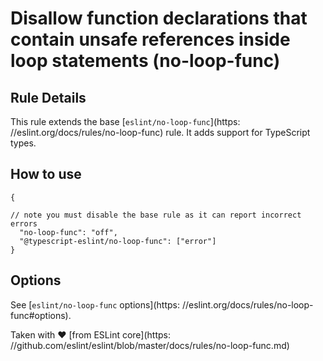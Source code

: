 # Disallow function declarations that contain unsafe references inside loop statements (no-loop-func)

## Rule Details

This rule extends the base [`eslint/no-loop-func`](https:
//eslint.org/docs/rules/no-loop-func) rule. It adds support for TypeScript types.

## How to use

```
{

// note you must disable the base rule as it can report incorrect errors
  "no-loop-func": "off",
  "@typescript-eslint/no-loop-func": ["error"]
}
```

## Options

See [`eslint/no-loop-func` options](https:
//eslint.org/docs/rules/no-loop-func#options).

Taken with ❤️ [from ESLint core](https:
//github.com/eslint/eslint/blob/master/docs/rules/no-loop-func.md)

